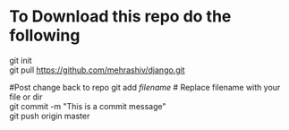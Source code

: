 # To Download this repo do the following
git init <br>
git pull https://github.com/mehrashiv/django.git

#Post change back to repo
git add _filename_ # Replace filename with your file or dir <br>
git commit -m "This is a commit message"<br>
git push origin master <br>
